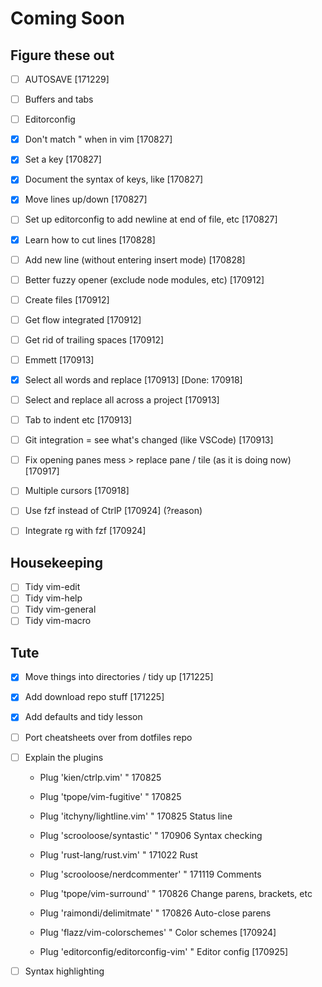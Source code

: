 # Coming Soon

## Figure these out
- [ ] AUTOSAVE [171229]
- [ ] Buffers and tabs
- [ ] Editorconfig
- [x] Don't match " when in vim [170827]
- [x] Set a <Leader> key [170827]
- [x] Document the syntax of keys, like <C-o> [170827]
- [x] Move lines up/down [170827]
- [ ] Set up editorconfig to add newline at end of file, etc [170827]
- [x] Learn how to cut lines [170828]
- [ ] Add new line (without entering insert mode) [170828]

- [ ] Better fuzzy opener (exclude node modules, etc) [170912]
- [ ] Create files [170912]
- [ ] Get flow integrated [170912]
- [ ] Get rid of trailing spaces [170912]
- [ ] Emmett [170913]
- [x] Select all words and replace [170913] [Done: 170918]
- [ ] Select and replace all across a project [170913]
- [ ] Tab to indent etc [170913]
- [ ] Git integration = see what's changed (like VSCode) [170913]
- [ ] Fix opening panes mess > replace pane / tile (as it is doing now) [170917]
- [ ] Multiple cursors [170918]
- [ ] Use fzf instead of CtrlP [170924] (?reason)
- [ ] Integrate rg with fzf [170924]

## Housekeeping
- [ ] Tidy vim-edit
- [ ] Tidy vim-help
- [ ] Tidy vim-general
- [ ] Tidy vim-macro

## Tute
- [x] Move things into directories / tidy up [171225]
- [x] Add download repo stuff [171225]
- [x] Add defaults and tidy lesson
- [ ] Port cheatsheets over from dotfiles repo

- [ ] Explain the plugins
  - Plug 'kien/ctrlp.vim' " 170825
  - Plug 'tpope/vim-fugitive' " 170825
  - Plug 'itchyny/lightline.vim' " 170825 Status line

  - Plug 'scrooloose/syntastic' " 170906 Syntax checking
  - Plug 'rust-lang/rust.vim' " 171022 Rust
  - Plug 'scrooloose/nerdcommenter' " 171119 Comments

  - Plug 'tpope/vim-surround' " 170826 Change parens, brackets, etc
  - Plug 'raimondi/delimitmate' " 170826 Auto-close parens

  - Plug 'flazz/vim-colorschemes' " Color schemes [170924]
  - Plug 'editorconfig/editorconfig-vim' " Editor config [170925]

- [ ] Syntax highlighting

